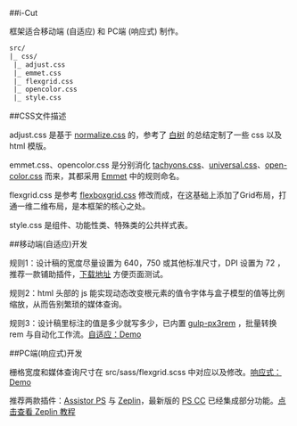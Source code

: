 ﻿##i-Cut

框架适合移动端 (自适应) 和 PC端 (响应式) 制作。

```txt
src/
|_ css/
 |_ adjust.css        
 |_ emmet.css                         
 |_ flexgrid.css
 |_ opencolor.css     
 |_ style.css		
```
##CSS文件描述

adjust.css 是基于 [normalize.css](https://github.com/necolas/normalize.css) 的，参考了 [白树](http://www.cnblogs.com/PeunZhang/p/3407453.html) 的总结定制了一些 css 以及 html 模版。 

emmet.css、opencolor.css 是分别消化 [tachyons.css](https://github.com/tachyons-css/tachyons)、[universal.css](https://github.com/marmelab/universal.css)、[open-color.css](https://github.com/yeun/open-color) 而来，其都采用 [Emmet](http://docs.emmet.io/cheat-sheet/) 中的规则命名。

flexgrid.css 是参考 [flexboxgrid.css](https://github.com/kristoferjoseph/flexboxgrid) 修改而成，在这基础上添加了Grid布局，打通一维二维布局，是本框架的核心之处。

style.css 是组件、功能性类、特殊类的公共样式表。

##移动端(自适应)开发

规则1：设计稿的宽度尽量设置为 640，750 或其他标准尺寸，DPI 设置为 72 ，推荐一款铺助插件，[下载地址](https://chrome.google.com/webstore/detail/perfectpixel-by-welldonec/dkaagdgjmgdmbnecmcefdhjekcoceebi?utm_source=chrome-app-launcher-info-dialog) 方便页面测试。

规则2：html 头部的 js 能实现动态改变根元素的值令字体与盒子模型的值等比例缩放，从而告别繁琐的媒体查询。

规则3：设计稿里标注的值是多少就写多少，已内置 [gulp-px3rem](https://www.npmjs.com/package/gulp-px3rem) ，批量转换 rem 与自动化工作流。[自适应：Demo](http://i-cut.cc/dist/adaptive.html)

##PC端(响应式)开发

栅格宽度和媒体查询尺寸在 src/sass/flexgrid.scss 中对应以及修改。[响应式：Demo](http://i-cut.cc/dist/flexboxgrid.html)

推荐两款插件：[Assistor PS](http://witstudio.net/) 与 [Zeplin](https://zeplin.io/)，最新版的 [PS CC](http://www.adobe.com/products/photoshop.html) 已经集成部分功能。[点击查看 Zeplin 教程](http://blog.163.com/zbj_jbz/blog/static/212615164201692210316119/)